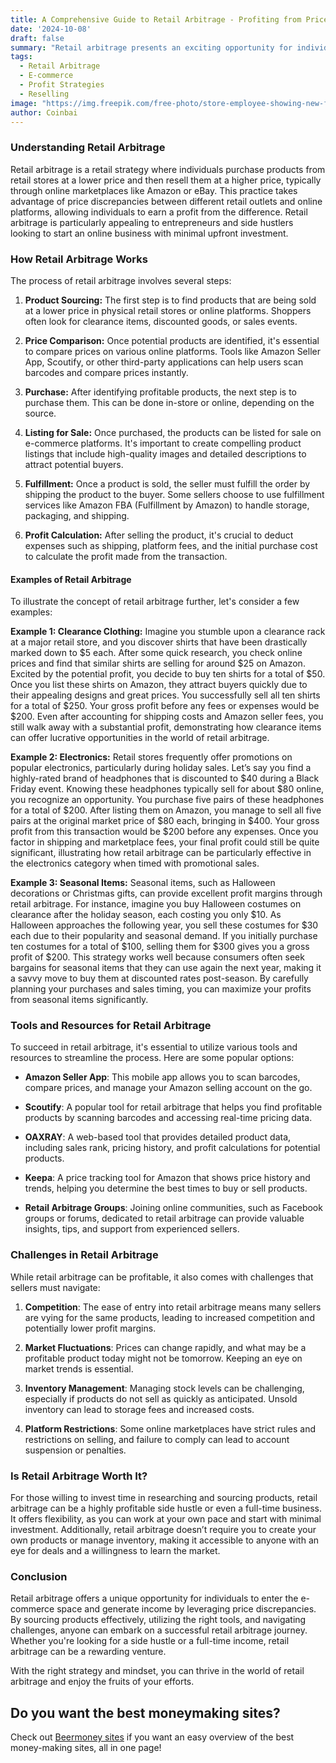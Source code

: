 ```yaml
---
title: A Comprehensive Guide to Retail Arbitrage - Profiting from Price Discrepancies
date: '2024-10-08'
draft: false
summary: "Retail arbitrage presents an exciting opportunity for individuals to earn money by buying products at a lower price and selling them at a higher price. This guide explores the concept of retail arbitrage, how it works, and practical examples to help you get started."
tags:
  - Retail Arbitrage
  - E-commerce
  - Profit Strategies
  - Reselling
image: "https://img.freepik.com/free-photo/store-employee-showing-new-fashion-collection-elderly-client_482257-83171.jpg?t=st=1728421238~exp=1728424838~hmac=a031f0e1789fa6e71717f82a14cdb7cfb28e81bb5c51f64afc055d7918581729&w=1060"
author: Coinbai
---
```


### Understanding Retail Arbitrage

Retail arbitrage is a retail strategy where individuals purchase products from retail stores at a lower price and then resell them at a higher price, typically through online marketplaces like Amazon or eBay. This practice takes advantage of price discrepancies between different retail outlets and online platforms, allowing individuals to earn a profit from the difference. Retail arbitrage is particularly appealing to entrepreneurs and side hustlers looking to start an online business with minimal upfront investment.

### How Retail Arbitrage Works

The process of retail arbitrage involves several steps:

1. **Product Sourcing:** The first step is to find products that are being sold at a lower price in physical retail stores or online platforms. Shoppers often look for clearance items, discounted goods, or sales events.

2. **Price Comparison:** Once potential products are identified, it's essential to compare prices on various online platforms. Tools like Amazon Seller App, Scoutify, or other third-party applications can help users scan barcodes and compare prices instantly.

3. **Purchase:** After identifying profitable products, the next step is to purchase them. This can be done in-store or online, depending on the source.

4. **Listing for Sale:** Once purchased, the products can be listed for sale on e-commerce platforms. It's important to create compelling product listings that include high-quality images and detailed descriptions to attract potential buyers.

5. **Fulfillment:** Once a product is sold, the seller must fulfill the order by shipping the product to the buyer. Some sellers choose to use fulfillment services like Amazon FBA (Fulfillment by Amazon) to handle storage, packaging, and shipping.

6. **Profit Calculation:** After selling the product, it's crucial to deduct expenses such as shipping, platform fees, and the initial purchase cost to calculate the profit made from the transaction.

#### Examples of Retail Arbitrage

To illustrate the concept of retail arbitrage further, let's consider a few examples:

**Example 1: Clearance Clothing:** Imagine you stumble upon a clearance rack at a major retail store, and you discover shirts that have been drastically marked down to $5 each. After some quick research, you check online prices and find that similar shirts are selling for around $25 on Amazon. Excited by the potential profit, you decide to buy ten shirts for a total of $50. Once you list these shirts on Amazon, they attract buyers quickly due to their appealing designs and great prices. You successfully sell all ten shirts for a total of $250. Your gross profit before any fees or expenses would be $200. Even after accounting for shipping costs and Amazon seller fees, you still walk away with a substantial profit, demonstrating how clearance items can offer lucrative opportunities in the world of retail arbitrage.

**Example 2: Electronics:** Retail stores frequently offer promotions on popular electronics, particularly during holiday sales. Let’s say you find a highly-rated brand of headphones that is discounted to $40 during a Black Friday event. Knowing these headphones typically sell for about $80 online, you recognize an opportunity. You purchase five pairs of these headphones for a total of $200. After listing them on Amazon, you manage to sell all five pairs at the original market price of $80 each, bringing in $400. Your gross profit from this transaction would be $200 before any expenses. Once you factor in shipping and marketplace fees, your final profit could still be quite significant, illustrating how retail arbitrage can be particularly effective in the electronics category when timed with promotional sales.

**Example 3: Seasonal Items:** Seasonal items, such as Halloween decorations or Christmas gifts, can provide excellent profit margins through retail arbitrage. For instance, imagine you buy Halloween costumes on clearance after the holiday season, each costing you only $10. As Halloween approaches the following year, you sell these costumes for $30 each due to their popularity and seasonal demand. If you initially purchase ten costumes for a total of $100, selling them for $300 gives you a gross profit of $200. This strategy works well because consumers often seek bargains for seasonal items that they can use again the next year, making it a savvy move to buy them at discounted rates post-season. By carefully planning your purchases and sales timing, you can maximize your profits from seasonal items significantly.

### Tools and Resources for Retail Arbitrage

To succeed in retail arbitrage, it's essential to utilize various tools and resources to streamline the process. Here are some popular options:

- **Amazon Seller App**: This mobile app allows you to scan barcodes, compare prices, and manage your Amazon selling account on the go.

- **Scoutify**: A popular tool for retail arbitrage that helps you find profitable products by scanning barcodes and accessing real-time pricing data.

- **OAXRAY**: A web-based tool that provides detailed product data, including sales rank, pricing history, and profit calculations for potential products.

- **Keepa**: A price tracking tool for Amazon that shows price history and trends, helping you determine the best times to buy or sell products.

- **Retail Arbitrage Groups**: Joining online communities, such as Facebook groups or forums, dedicated to retail arbitrage can provide valuable insights, tips, and support from experienced sellers.

### Challenges in Retail Arbitrage

While retail arbitrage can be profitable, it also comes with challenges that sellers must navigate:

1. **Competition**: The ease of entry into retail arbitrage means many sellers are vying for the same products, leading to increased competition and potentially lower profit margins.

2. **Market Fluctuations**: Prices can change rapidly, and what may be a profitable product today might not be tomorrow. Keeping an eye on market trends is essential.

3. **Inventory Management**: Managing stock levels can be challenging, especially if products do not sell as quickly as anticipated. Unsold inventory can lead to storage fees and increased costs.

4. **Platform Restrictions**: Some online marketplaces have strict rules and restrictions on selling, and failure to comply can lead to account suspension or penalties.

### Is Retail Arbitrage Worth It?

For those willing to invest time in researching and sourcing products, retail arbitrage can be a highly profitable side hustle or even a full-time business. It offers flexibility, as you can work at your own pace and start with minimal investment. Additionally, retail arbitrage doesn’t require you to create your own products or manage inventory, making it accessible to anyone with an eye for deals and a willingness to learn the market.

### Conclusion

Retail arbitrage offers a unique opportunity for individuals to enter the e-commerce space and generate income by leveraging price discrepancies. By sourcing products effectively, utilizing the right tools, and navigating challenges, anyone can embark on a successful retail arbitrage journey. Whether you're looking for a side hustle or a full-time income, retail arbitrage can be a rewarding venture.

With the right strategy and mindset, you can thrive in the world of retail arbitrage and enjoy the fruits of your efforts.

## Do you want the best moneymaking sites?

Check out [Beermoney sites](https://coinbai.com/beermoney-sites) if you want an easy overview of the best money-making sites, all in one page!
